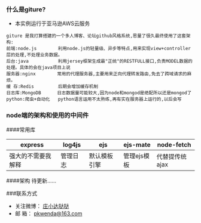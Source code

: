 

### 什么是giture?
- 本实例运行于亚马逊AWS云服务

```
giture 是我打算搭建的一个多人博客、论坛github风格系统,思量了很久最终使用了这套架构:
前端:node.js        利用node.js的轻量级、异步等特点,用来实现view+controller层的处理,不处理业务数据。
后台:java           利用jersey框架生成最"正统"的RESTFULL接口,负责MODEL数据的处理。具体的会在java项目上说
服务器:nginx        常用的代理服务器,主要用来正向代理转发路由,免去了跨域请求的麻烦。
缓 存:Redis         后期会增加缓存机制
日志库:MongoDB      日志数据量可能较大,因为node和mongod是绝配所以还是mongod了
python:爬虫+自动化   python语言运用不太熟练,再有实在服务器上运行的,以后会写
```

### node端的架构和使用的中间件
####常用库



express         | log4js | ejs       | ejs-mate | node-fetch
----------------|--------|-----------|----------|-------------
强大的不需要我解释 | 管理日志| 默认模板引擎| 管理ejs模板| 代替提传统ajax



####架构
待更新......




###联系方式

- 关注微博：  [庄小达哒哒](http://www.weibo.com/5939264503/profile?rightmod=1&wvr=6&mod=personinfo&is_all=1 "庄小达哒哒")
- 邮    箱：  pkwenda@163.com
